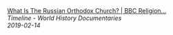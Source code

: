 <!--2024-07-21 00:18:13-->
<div class="yb">
  <a class="nodecor" href="/posts.html?istoriya/what_is_the_russian_orthodox_church_bbc_religion_documentary_timeline">
    <img class="preview" data-videoid="eCTZr84duls" src="https://i.ytimg.com/vi/eCTZr84duls/hqdefault.jpg" align="middle" alt="">
  </a>
  <div class="inlbl text">
    <a class="nodecor" href="/posts.html?istoriya/what_is_the_russian_orthodox_church_bbc_religion_documentary_timeline">What Is The Russian Orthodox Church? | BBC Religion...</a><br>
    <i class="smaller2">Timeline - World History Documentaries</i><br>
    <i class="smaller3">2019-02-14</i>
  </div>
</div>
